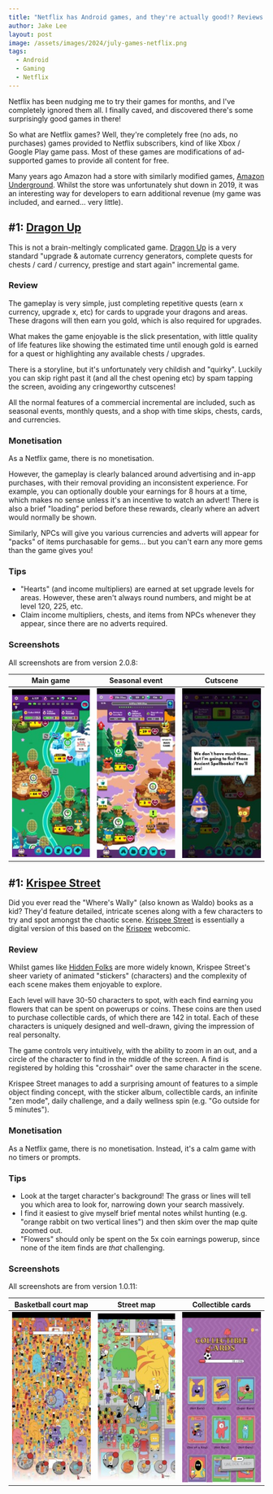 ```yaml
---
title: "Netflix has Android games, and they're actually good!? Reviews of Dragon Up, Krispee Street, Word Trails, MineSweeper"
author: Jake Lee
layout: post
image: /assets/images/2024/july-games-netflix.png
tags:
  - Android
  - Gaming
  - Netflix
---
```


Netflix has been nudging me to try their games for months, and I've completely ignored them all. I finally caved, and discovered there's some surprisingly good games in there!

So what are Netflix games? Well, they're completely free (no ads, no purchases) games provided to Netflix subscribers, kind of like Xbox / Google Play game pass. Most of these games are modifications of ad-supported games to provide all content for free.

Many years ago Amazon had a store with similarly modified games, [Amazon Underground](https://en.wikipedia.org/wiki/Amazon_Underground). Whilst the store was unfortunately shut down in 2019, it was an interesting way for developers to earn additional revenue (my game was included, and earned... very little).

## #1: [Dragon Up](https://play.google.com/store/apps/details?id=com.netflix.NGP.DragonUp)

This is not a brain-meltingly complicated game. [Dragon Up](https://play.google.com/store/apps/details?id=com.netflix.NGP.DragonUp) is a very standard "upgrade & automate currency generators, complete quests for chests / card / currency, prestige and start again" incremental game.

### Review

The gameplay is very simple, just completing repetitive quests (earn x currency, upgrade x, etc) for cards to upgrade your dragons and areas. These dragons will then earn you gold, which is also required for upgrades.

What makes the game enjoyable is the slick presentation, with little quality of life features like showing the estimated time until enough gold is earned for a quest or highlighting any available chests / upgrades.

There is a storyline, but it's unfortunately very childish and "quirky". Luckily you can skip right past it (and all the chest opening etc) by spam tapping the screen, avoiding any cringeworthy cutscenes!

All the normal features of a commercial incremental are included, such as seasonal events, monthly quests, and a shop with time skips, chests, cards, and currencies.

### Monetisation

As a Netflix game, there is no monetisation.

However, the gameplay is clearly balanced around advertising and in-app purchases, with their removal providing an inconsistent experience. For example, you can optionally double your earnings for 8 hours at a time, which makes no sense unless it's an incentive to watch an advert! There is also a brief "loading" period before these rewards, clearly where an advert would normally be shown.

Similarly, NPCs will give you various currencies and adverts will appear for "packs" of items purchasable for gems... but you can't earn any more gems than the game gives you!

### Tips

- "Hearts" (and income multipliers) are earned at set upgrade levels for areas. However, these aren't always round numbers, and might be at level 120, 225, etc.
- Claim income multipliers, chests, and items from NPCs whenever they appear, since there are no adverts required.

### Screenshots

All screenshots are from version 2.0.8:

|                                                       Main game                                                        |                                                   Seasonal event                                                   |                                                       Cutscene                                                        |
| :--------------------------------------------------------------------------------------------------------------------: | :----------------------------------------------------------------------------------------------------------------: | :-------------------------------------------------------------------------------------------------------------------: |
| [![Dragon Up main game](/assets/images/2024/netflix-dragon-1-thumbnail.jpg)](/assets/images/2024/netflix-dragon-1.jpg) | [![Dragon Up event](/assets/images/2024/netflix-dragon-2-thumbnail.jpg)](/assets/images/2024/netflix-dragon-2.jpg) | [![Dragon Up cutscene](/assets/images/2024/netflix-dragon-3-thumbnail.jpg)](/assets/images/2024/netflix-dragon-3.jpg) |

## #1: [Krispee Street](https://play.google.com/store/apps/details?id=com.netflix.NGP.KrispeeStreet)

Did you ever read the "Where's Wally" (also known as Waldo) books as a kid? They'd feature detailed, intricate scenes along with a few characters to try and spot amongst the chaotic scene. [Krispee Street](https://play.google.com/store/apps/details?id=com.netflix.NGP.KrispeeStreet) is essentially a digital version of this based on the [Krispee](https://krispee.com/) webcomic.

### Review

Whilst games like [Hidden Folks](https://play.google.com/store/apps/details?id=com.adriaandejongh.hiddenfolks) are more widely known, Krispee Street's sheer variety of animated "stickers" (characters) and the complexity of each scene makes them enjoyable to explore.

Each level will have 30-50 characters to spot, with each find earning you flowers that can be spent on powerups or coins. These coins are then used to purchase collectible cards, of which there are 142 in total. Each of these characters is uniquely designed and well-drawn, giving the impression of real personalty.

The game controls very intuitively, with the ability to zoom in an out, and a circle of the character to find in the middle of the screen. A find is registered by holding this "crosshair" over the same character in the scene.

Krispee Street manages to add a surprising amount of features to a simple object finding concept, with the sticker album, collectible cards, an infinite "zen mode", daily challenge, and a daily wellness spin (e.g. "Go outside for 5 minutes").

### Monetisation

As a Netflix game, there is no monetisation. Instead, it's a calm game with no timers or prompts.

### Tips

- Look at the target character's background! The grass or lines will tell you which area to look for, narrowing down your search massively.
- I find it easiest to give myself brief mental notes whilst hunting (e.g. "orange rabbit on two vertical lines") and then skim over the map quite zoomed out.
- "Flowers" should only be spent on the 5x coin earnings powerup, since none of the item finds are _that_ challenging.

### Screenshots

All screenshots are from version 1.0.11:

|                                                           Basketball court map                                                           |                                                           Street map                                                           |                                                           Collectible cards                                                           |
| :--------------------------------------------------------------------------------------------------------------------------------------: | :----------------------------------------------------------------------------------------------------------------------------: | :-----------------------------------------------------------------------------------------------------------------------------------: |
| [![Krispee Street basketball court map](/assets/images/2024/netflix-krispee-1-thumbnail.jpg)](/assets/images/2024/netflix-krispee-1.jpg) | [![Krispee Street street map](/assets/images/2024/netflix-krispee-2-thumbnail.jpg)](/assets/images/2024/netflix-krispee-2.jpg) | [![Krispee Street collectible cards](/assets/images/2024/netflix-krispee-3-thumbnail.jpg)](/assets/images/2024/netflix-krispee-3.jpg) |
